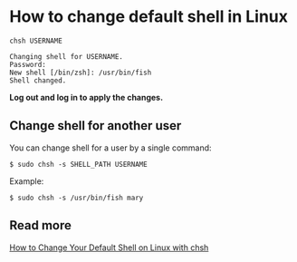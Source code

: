 
# How to change default shell in Linux

    chsh USERNAME
    
    Changing shell for USERNAME.
    Password: 
    New shell [/bin/zsh]: /usr/bin/fish
    Shell changed.

**Log out and log in to apply the changes.**

## Change shell for another user

You can change shell for a user by a single command:

    $ sudo chsh -s SHELL_PATH USERNAME

Example:
    
    $ sudo chsh -s /usr/bin/fish mary

## Read more

[How to Change Your Default Shell on Linux with chsh](https://www.howtogeek.com/669835/how-to-change-your-default-shell-on-linux-with-chsh/)
